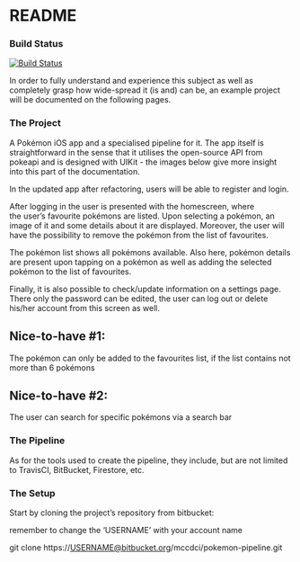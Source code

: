 # README #

### Build Status ###
[![Build Status](https://travis-ci.com/mccdci/pokemon-pipeline.svg?token=t3yyqTToqYEDSgkyWYXi&branch=release)](https://travis-ci.com/mccdci/pokemon-pipeline)

In order to fully understand and experience this subject as well as completely grasp how wide-spread it (is and) can be, an example project will be documented on the following pages.

### The Project ###
A Pokémon iOS app and a specialised pipeline for it. The app itself is straightforward in the sense that it utilises the open-source API from pokeapi and is designed with UIKit - the images below give more insight into this part of the documentation.

In the updated app after refactoring, users will be able to ​register and login​.

After logging in the user is presented with the homescreen, where the user’s ​favourite pokémons​ are listed. Upon selecting a pokémon, an image of it and some details about it are displayed. Moreover, the user will have the possibility to remove the pokémon from the list of favourites.

The pokémon list shows ​all pokémons​ available. Also here, pokémon details are present upon tapping on a pokémon as well as adding the selected pokémon to the list of favourites.

Finally, it is also possible to check/update information on a ​settings​ page. There only the password can be edited, the user can log out or delete his/her account from this screen as well.

## Nice-to-have #1: ##
The pokémon can only be added to the favourites list, if the list contains not more than 6 pokémons

## Nice-to-have #2: ##
The user can search for specific pokémons via a search bar

### The Pipeline ###
As for the tools used to create the pipeline, they include, but are not limited to TravisCI, BitBucket, Firestore, etc.

### The Setup ###
Start by cloning the project’s repository from bitbucket:

remember to change the ‘USERNAME’ with your account name

​git clone https://USERNAME@bitbucket.org/mccdci/pokemon-pipeline.git​

